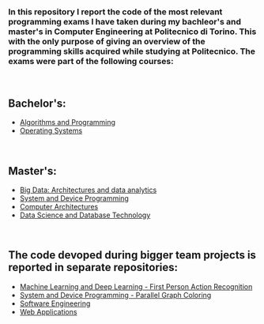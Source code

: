 ### In this repository I report the code of the most relevant programming exams I have taken during my bachleor's and master's in Computer Engineering at Politecnico di Torino. This with the only purpose of giving an overview of the programming skills acquired while studying at Politecnico. The exams were part of the following courses:
<br>

## Bachelor's:

- [Algorithms and Programming](https://github.com/gioele-scaletta/Coding-Exams-Politecnico-di-Torino/tree/main/Algorithms_and_Programming)
- [Operating Systems](https://github.com/gioele-scaletta/Coding-Exams-Politecnico-di-Torino/tree/main/Operating_Systems)

<br>

## Master's:

- [Big Data: Architectures and data analytics](https://github.com/gioele-scaletta/Coding-Exams-Politecnico-di-Torino/tree/main/Big_Data_Architectures_an_data_analytics)
- [System and Device Programming](https://github.com/gioele-scaletta/Coding-Exams-Politecnico-di-Torino/tree/main/System_and_Device_Programming)
- [Computer Architectures](https://github.com/gioele-scaletta/Coding-Exams-Politecnico-di-Torino/tree/main/Computer_Architectures)
- [Data Science and Database Technology](https://github.com/gioele-scaletta/Coding-Exams-Politecnico-di-Torino/tree/main/Data_Science_and_Database_Technology)


<br>

## The code devoped during bigger team projects is reported in separate repositories:
- [Machine Learning and Deep Learning - First Person Action Recognition](https://github.com/gioele-scaletta/ML-DL-FPAR)
- [System and Device Programming - Parallel Graph Coloring](https://github.com/gioele-scaletta/Graph-Coloring-System-Device-Programming-Project)
- [Software Engineering](https://github.com/gioele-scaletta/EZShop-Software-Engineering-Project)
- [Web Applications](https://github.com/gioele-scaletta/Web-Applications-Exam)
